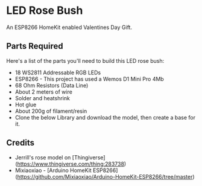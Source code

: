 # LED Rose Bush

An ESP8266 HomeKit enabled Valentines Day Gift.

## Parts Required

Here's a list of the parts you'll need to build this LED rose bush:

- 18 WS2811 Addressable RGB LEDs
- ESP8266 - This project has used a Wemos D1 Mini Pro 4Mb
- 68 Ohm Resistors (Data Line)
- About 2 meters of wire
- Solder and heatshrink
- Hot glue
- About 200g of filament/resin
- Clone the below Library and download the model, then create a base for it.

## Credits

- Jerrill's rose model on [Thingiverse] (https://www.thingiverse.com/thing:283738)
- Mixiaoxiao - [Arduino HomeKit ESP8266] (https://github.com/Mixiaoxiao/Arduino-HomeKit-ESP8266/tree/master)
